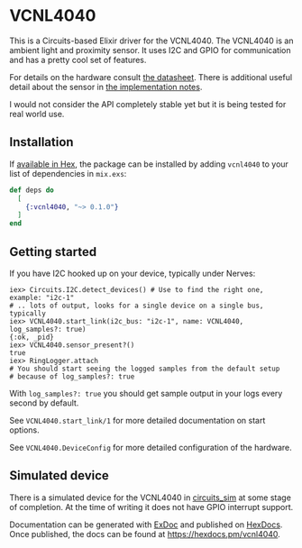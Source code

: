 # VCNL4040

This is a Circuits-based Elixir driver for the VCNL4040. The VCNL4040 is an ambient light and proximity sensor. It uses I2C and GPIO for communication and has a pretty cool set of features.

For details on the hardware consult [the datasheet](https://www.vishay.com/docs/84274/vcnl4040.pdf). There is additional useful detail about the sensor in [the
  implementation notes](https://www.vishay.com/docs/84307/designingvcnl4040.pdf).

I would not consider the API completely stable yet but it is being tested for real world use.

## Installation

If [available in Hex](https://hex.pm/docs/publish), the package can be installed
by adding `vcnl4040` to your list of dependencies in `mix.exs`:

```elixir
def deps do
  [
    {:vcnl4040, "~> 0.1.0"}
  ]
end
```

## Getting started

If you have I2C hooked up on your device, typically under Nerves:

```
iex> Circuits.I2C.detect_devices() # Use to find the right one, example: "i2c-1"
# .. lots of output, looks for a single device on a single bus, typically
iex> VCNL4040.start_link(i2c_bus: "i2c-1", name: VCNL4040, log_samples?: true)
{:ok, _pid}
iex> VCNL4040.sensor_present?()
true
iex> RingLogger.attach
# You should start seeing the logged samples from the default setup
# because of log_samples?: true
```

With `log_samples?: true` you should get sample output in your logs every second by default.

See `VCNL4040.start_link/1` for more detailed documentation on start options.

See `VCNL4040.DeviceConfig` for more detailed configuration of the hardware.

## Simulated device

There is a simulated device for the VCNL4040 in [circuits_sim](https://github.com/elixir-circuits/circuits_sim) at some stage of completion. At the time of writing it does not have GPIO interrupt support.

Documentation can be generated with [ExDoc](https://github.com/elixir-lang/ex_doc)
and published on [HexDocs](https://hexdocs.pm). Once published, the docs can
be found at <https://hexdocs.pm/vcnl4040>.

